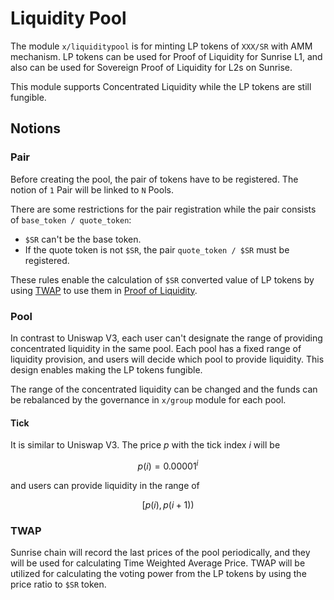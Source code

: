 # Liquidity Pool

The module `x/liquiditypool` is for minting LP tokens of `XXX/SR` with AMM mechanism. LP tokens can be used for Proof of Liquidity for Sunrise L1, and also can be used for Sovereign Proof of Liquidity for L2s on Sunrise.

This module supports Concentrated Liquidity while the LP tokens are still fungible.

## Notions

### Pair

Before creating the pool, the pair of tokens have to be registered. The notion of `1` Pair will be linked to `N` Pools.

There are some restrictions for the pair registration while the pair consists of `base_token / quote_token`:

* `$SR` can't be the base token.
* If the quote token is not `$SR`, the pair  `quote_token / $SR` must be registered.

These rules enable the calculation of `$SR` converted value of LP tokens by using [TWAP](liquidity-pool.md#twap) to use them in [Proof of Liquidity](proof-of-liquidity.md).

### Pool

In contrast to Uniswap V3, each user can't designate the range of providing concentrated liquidity in the same pool. Each pool has a fixed range of liquidity provision, and users will decide which pool to provide liquidity. This design enables making the LP tokens fungible.

The range of the concentrated liquidity can be changed and the funds can be rebalanced by the governance in `x/group` module for each pool.

#### Tick

It is similar to Uniswap V3. The price $p$ with the tick index $i$ will be

$$
p(i) = 0.00001^i
$$

and users can provide liquidity in the range of

$$
[p(i), p(i+1))
$$

### TWAP

Sunrise chain will record the last prices of the pool periodically, and they will be used for calculating Time Weighted Average Price. TWAP will be utilized for calculating the voting power from the LP tokens by using the price ratio to `$SR` token.
